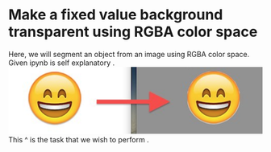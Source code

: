 # Make a fixed value background transparent using RGBA color space
Here, we will segment an object from an image using RGBA color space. 
Given ipynb is self explanatory .
![alt text](data/smiley.png "")
This ^ is the task that we wish to perform .
